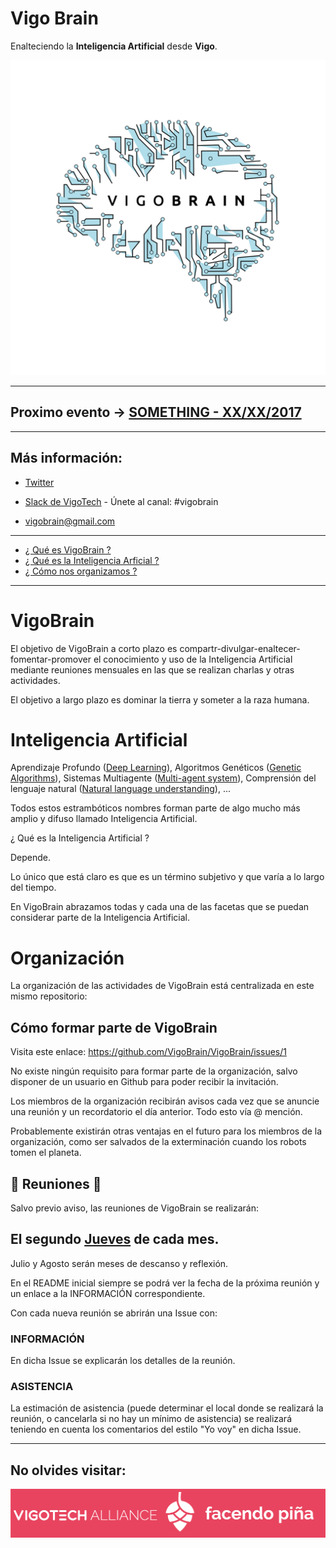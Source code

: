 
# Vigo Brain
Enalteciendo la **Inteligencia Artificial** desde **Vigo**.

![Vigo Brain](/media/logo/png/logo.png)

---

## Proximo evento -> [SOMETHING - XX/XX/2017]()

---

## Más información:

- [Twitter](https://twitter.com/VigoBrain)

- [Slack de VigoTech](https://slackin-vigotech.herokuapp.com/) - Únete al canal: #vigobrain

- vigobrain@gmail.com

---

- [¿ Qué es VigoBrain ?](#vigobrain)
- [¿ Qué es la Inteligencia Arficial ?](#inteligencia-artificial)
- [¿ Cómo nos organizamos ?](#organización)

--- 

# VigoBrain

El objetivo de VigoBrain a corto plazo es compartr-divulgar-enaltecer-fomentar-promover el conocimiento y uso de la Inteligencia Artificial mediante reuniones mensuales en las que se realizan charlas y otras actividades.

El objetivo a largo plazo es dominar la tierra y someter a la raza humana.

# Inteligencia Artificial

Aprendizaje Profundo ([Deep Learning](https://en.wikipedia.org/wiki/Deep_learning)), Algoritmos Genéticos ([Genetic Algorithms](https://en.wikipedia.org/wiki/Genetic_algorithm)), Sistemas Multiagente ([Multi-agent system](https://en.wikipedia.org/wiki/Multi-agent_system)), Comprensión del lenguaje natural ([Natural language understanding](https://en.wikipedia.org/wiki/Natural_language_understanding)), ...

Todos estos estrambóticos nombres forman parte de algo mucho más amplio y difuso llamado Inteligencia Artificial.

¿ Qué es la Inteligencia Artificial ?

Depende.

Lo único que está claro es que es un término subjetivo y que varía a lo largo del tiempo.

En VigoBrain abrazamos todas y cada una de las facetas que se puedan considerar parte de la Inteligencia Artificial. 

# Organización

La organización de las actividades de VigoBrain está centralizada en este mismo repositorio:

## Cómo formar parte de VigoBrain

Visita este enlace: https://github.com/VigoBrain/VigoBrain/issues/1

No existe ningún requisito para formar parte de la organización, salvo disponer de un usuario en Github para poder recibir la invitación.

Los miembros de la organización recibirán avisos cada vez que se anuncie una reunión y un recordatorio el día anterior. Todo esto vía @ mención.

Probablemente existirán otras ventajas en el futuro para los miembros de la organización, como ser salvados de la exterminación cuando los robots tomen el planeta.

## :calendar: Reuniones :calendar:

Salvo previo aviso, las reuniones de VigoBrain se realizarán:

## El segundo [**Jueves**](https://es.wikipedia.org/wiki/Jueves) de cada mes.

Julio y Agosto serán meses de descanso y reflexión.

En el README inicial siempre se podrá ver la fecha de la próxima reunión y un enlace a la INFORMACIÓN correspondiente.

Con cada nueva reunión se abrirán una Issue con:

### INFORMACIÓN

En dicha Issue se explicarán los detalles de la reunión.

### ASISTENCIA

La estimación de asistencia (puede determinar el local donde se realizará la reunión, o cancelarla si no hay un mínimo de asistencia) se realizará teniendo en cuenta los comentarios del estilo "Yo voy" en dicha Issue.

---

## No olvides visitar:

[![VigoTech](/media/vigotech.png)](http://vigotech.org/)
